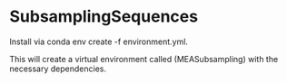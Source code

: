 # SubsamplingSequences

Install via conda env create -f environment.yml. 


This will create a virtual environment called (MEASubsampling) with the necessary dependencies.

